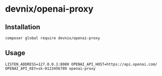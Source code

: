 # devnix/openai-proxy

## Installation

```shell
composer global require devnix/openai-proxy
```

## Usage

```shell
LISTEN_ADDRESS=127.0.0.1:8080 OPENAI_API_HOST=https://api.openai.com/ OPENAI_API_KEY=sk-0123456789 openai-proxy
```
